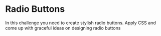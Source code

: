 # Radio Buttons

In this challenge you need to create stylish radio buttons.
Apply CSS and come up with graceful ideas on designing radio buttons

